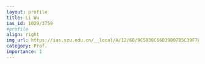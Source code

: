 ```yaml
---
layout: profile
title: Li Wu
ias_id: 1029/3759
#profile
align: right
img_url: https://ias.szu.edu.cn/__local/A/12/6B/9C5838C66D39B07B5C39F76BF5C_6F5C7DC6_11158.jpg
category: Prof.
importance: 1
---
```

